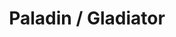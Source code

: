---
layout: quest-table
expansion: Job Quests
title: Paladin / Gladiator
permalink: /quests/jobs/paladin
quests:
  - name: Way of the Gladiator
    level: 1
    rowId: 65789
    questId: ClsGla020_00253
    genre: Gladiator Quests
    icon: '71140'
    issuer:
      location: Ul'dah - Steps of Thal
      coords: (9.2, 11.7)
      name: Lulutsu
    steps:
      - location: Ul'dah - Steps of Thal
        coords: (9.3, 12.0)
        name: Speak with First Sword Mylla.
      - location: Central Thanalan
        coords: (19.5, 26.9)
        name: Slay star marmots.
      - location: Central Thanalan
        coords: (19.5, 26.9)
        name: Slay huge hornets.
      - location: Central Thanalan
        coords: (22.8, 28.3)
        name: Slay snapping shrews.
      - location: Ul'dah - Steps of Thal
        coords: (9.3, 12.0)
        name: Report to Mylla.
    partQuestNo: 1
  - name: Kicking the Hornet's Nest
    level: 5
    rowId: 65792
    questId: ClsGla050_00256
    genre: Gladiator Quests
    icon: '71140'
    issuer:
      location: Ul'dah - Steps of Thal
      coords: (9.3, 12.0)
      name: Mylla
    steps:
      - location: Ul'dah - Steps of Nald
        coords: (12.1, 8.5)
        name: Tell the marauders outside the Quicksand to face /me.
      - location: Ul'dah - Steps of Nald
        coords: (11.6, 9.3)
        name: Tell the marauder inside the Quicksand to face /me.
      - location: Ul'dah - Steps of Nald
        coords: (11.6, 9.6)
        name: Speak with Momodi.
      - location: Ul'dah - Steps of Thal
        coords: (9.3, 12.0)
        name: Report to Mylla.
      - location: Western Thanalan
        coords: (25.5, 24.4)
        name: Search for witnesses at Scorpion Crossing.
      - location: Western Thanalan
        coords: (24.5, 25.5)
        name: Recover the merchant's goods.
      - location: Western Thanalan
        coords: (25.5, 24.4)
        name: Return the goods to the merchant.
      - location: Ul'dah - Steps of Thal
        coords: (9.3, 12.0)
        name: Report to Mylla.
    partQuestNo: 2
  - name: Ul'dah's Most Wanted
    level: 10
    rowId: 65797
    questId: ClsGla100_00261
    genre: Gladiator Quests
    icon: '71140'
    issuer:
      location: Ul'dah - Steps of Thal
      coords: (9.3, 12.0)
      name: Mylla
    steps:
      - location: Central Thanalan
        coords: (18.7, 25.6)
        name: Search for the freelancers in Stonesthrow.
      - location: Central Thanalan
        coords: (18.7, 25.6)
        name: Speak with the gutless gladiator.
      - location: Ul'dah - Steps of Thal
        coords: (9.3, 12.0)
        name: Report to Mylla.
      - location: Central Thanalan
        coords: (22.0, 22.5)
        name: Wait in ambush for the freelancers.
      - location: Central Thanalan
        coords: (21.9, 22.5)
        name: Speak with Bruce.
      - location: Ul'dah - Steps of Thal
        coords: (9.3, 12.0)
        name: Report to Mylla.
    soloDuty:
      levelSync: 14
      timeLimit: 30
    partQuestNo: 3
  - name: That Old Familiar Feeling
    level: 15
    rowId: 65798
    questId: ClsGla150_00262
    genre: Gladiator Quests
    icon: '71140'
    issuer:
      location: Ul'dah - Steps of Thal
      coords: (9.3, 12.0)
      name: Mylla
    steps:
      - location: Eastern Thanalan
        coords: (17.0, 22.7)
        name: Search for your guildmates near Camp Drybone.
      - location: Eastern Thanalan
        coords: (17.0, 22.7)
        name: Speak with the injured gladiator.
      - location: Ul'dah - Steps of Thal
        coords: (9.3, 12.0)
        name: Report to Mylla.
      - location: Ul'dah - Steps of Nald
        coords: (11.7, 9.1)
        name: Meet Aldis at the Quicksand.
      - location: Ul'dah - Steps of Thal
        coords: (9.3, 12.0)
        name: Report to Mylla.
    soloDuty:
      levelSync: 19
      timeLimit: 30
    unlocks:
      - id: '24'
        name: Shield Lob
        icon: '164'
        type: action
    partQuestNo: 4
  - name: The Face of Thal
    level: 20
    rowId: 65799
    questId: ClsGla200_00263
    genre: Gladiator Quests
    icon: '71140'
    issuer:
      location: Ul'dah - Steps of Thal
      coords: (9.3, 12.0)
      name: Mylla
    steps:
      - location: Central Thanalan
        coords: (20.0, 20.1)
        name: Aid the injured gladiator at the Coffer & Coffin in central Thanalan.
      - location: Central Thanalan
        coords: (20.8, 18.5)
        name: Find and speak with any witnesses.
      - location: Central Thanalan
        coords: (19.1, 18.5)
        name: Search the point of ambush for evidence.
      - location: Central Thanalan
        coords: (20.0, 20.1)
        name: Speak with the injured gladiator.
      - location: Ul'dah - Steps of Nald
        coords: (9.8, 8.7)
        name: Show the scorpion ring to Wymond in Ul'dah.
      - location: Ul'dah - Steps of Thal
        coords: (9.3, 12.0)
        name: Report to Mylla.
      - location: Western Thanalan
        coords: (16.6, 29.4)
        name: Rendezvous with Mylla at the Silver Bazaar in western Thanalan.
      - location: Ul'dah - Steps of Thal
        coords: (9.3, 12.0)
        name: Speak with Mylla at the Gladiators' Guild.
    soloDuty:
      levelSync: 24
      timeLimit: 30
    partQuestNo: 5
  - name: On Holy Ground
    level: 25
    rowId: 65800
    questId: ClsGla250_00264
    genre: Gladiator Quests
    icon: '71140'
    issuer:
      location: Ul'dah - Steps of Thal
      coords: (9.3, 12.0)
      name: Mylla
    steps:
      - location: Western Thanalan
        coords: (22.7, 27.2)
        name: Search for the veteran gladiator near the Hammers in western Thanalan.
      - location: Western Thanalan
        coords: (22.7, 27.2)
        name: Speak with the veteran gladiator.
      - location: Ul'dah - Steps of Thal
        coords: (9.3, 12.0)
        name: Report to Mylla.
      - location: Ul'dah - Steps of Thal
        coords: (9.2, 11.7)
        name: Speak with Lulutsu.
      - location: Eastern Thanalan
        coords: (11.0, 23.9)
        name: Rendezvous with Aldis at the lichyard in eastern Thanalan.
      - location: Ul'dah - Steps of Thal
        coords: (9.3, 12.0)
        name: Speak with Mylla.
    soloDuty:
      levelSync: 29
      timeLimit: 30
    partQuestNo: 6
  - name: The Rematch
    level: 30
    rowId: 65801
    questId: ClsGla300_00265
    genre: Gladiator Quests
    icon: '71140'
    issuer:
      location: Ul'dah - Steps of Thal
      coords: (9.3, 12.0)
      name: Mylla
    steps:
      - location: Ul'dah - Steps of Nald
        coords: (9.8, 8.7)
        name: Speak with Wymond on the Steps of Nald.
      - location: Southern Thanalan
        coords: (23.5, 10.7)
        name: Search for proof of Aldis's innocence at the Sepulchre in southern Thanalan.
      - location: Southern Thanalan
        coords: (21.9, 9.3)
        name: Search for a phial of Rhalgr's Bile at the Sepulchre in southern Thanalan.
      - location: Ul'dah - Steps of Thal
        coords: (9.3, 12.0)
        name: Show the evidence to Mylla.
      - location: Eastern Thanalan
        coords: (21.1, 20.8)
        name: Show the evidence to the priest at Highbridge in eastern Thanalan.
      - location: Ul'dah - Steps of Thal
        coords: (9.3, 12.0)
        name: Speak with Mylla at the Gladiators' Guild.
    soloDuty:
      levelSync: 34
      timeLimit: 30
    unlocks:
      - id: 313
        name: This One Time, at Level Thirty...
        type: achievement
      - id: 314
        name: Tales of War
        type: achievement
    partQuestNo: 7

  - name: Paladin's Pledge
    level: 30
    rowId: 66591
    questId: JobPld300_01055
    genre: Paladin Quests
    icon: '71140'
    issuer:
      location: Ul'dah - Steps of Thal
      coords: (9.2, 11.7)
      name: Lulutsu
    steps:
      - location: Ul'dah - Steps of Thal
        coords: (10.8, 11.2)
        name: Speak with Jenlyns on the Hustings Strip.
      - location: Southern Thanalan
        coords: (19.5, 17.7)
        name: Light the brazier and slay the undead drawn to the flame.
      - location: Southern Thanalan
        coords: (19.5, 17.7)
        name: Feed the ashkin hearts to the flame.
      - location: Ul'dah - Steps of Thal
        coords: (10.8, 11.2)
        name: Present the ashkin remains to Jenlyns.
      - location: Ul'dah - Steps of Thal
        coords: (10.8, 11.2)
        name: Give the engraved crystal to Jenlyns.
    unlocks:
      - id: '29'
        name: Spirits Within
        icon: '2503'
        type: action
    requires:
      - name: Sylph-management
        level: 20
        rowId: 66049
        questId: ManFst304_00513
        genre: Seventh Umbral Era
        icon: '71000'
        link: /quests/msq/realm-reborn/part2
    partQuestNo: 8
  - name: Honor Lost
    level: 35
    rowId: 66592
    questId: JobPld350_01056
    genre: Paladin Quests
    icon: '71140'
    issuer:
      location: Ul'dah - Steps of Thal
      coords: (10.8, 11.2)
      name: Jenlyns
    steps:
      - location: Outer La Noscea
        coords: (15.2, 12.5)
        name: Light the brazier and slay the leaping ringtails drawn to the incense.
      - location: Ul'dah - Steps of Thal
        coords: (10.8, 11.2)
        name: Report to Jenlyns.
    unlocks:
      - id: '3542'
        name: Sheltron
        icon: '2510'
        type: action
    partQuestNo: 9
  - name: Power Struggles
    level: 40
    rowId: 66593
    questId: JobPld400_01057
    genre: Paladin Quests
    icon: '71140'
    issuer:
      location: Ul'dah - Steps of Thal
      coords: (10.8, 11.2)
      name: Jenlyns
    steps:
      - location: Eastern Thanalan
        coords: (25.0, 23.2)
        name: Light the brazier and slay the lepidotes drawn to the flame.
      - location: Ul'dah - Steps of Thal
        coords: (10.8, 11.2)
        name: Report to Jenlyns.
    unlocks:
      - id: '16457'
        name: Prominence
        icon: '2516'
        type: action
    partQuestNo: 10
  - name: Poisoned Hearts
    level: 45
    rowId: 66594
    questId: JobPld450_01058
    genre: Paladin Quests
    icon: '71140'
    issuer:
      location: Ul'dah - Steps of Thal
      coords: (10.8, 11.2)
      name: Jenlyns
    steps:
      - location: Southern Thanalan
        coords: (19.5, 18.0)
        name: Obtain the gallant armor.
      - location: Ul'dah - Steps of Thal
        coords: (10.8, 11.2)
        name: Report to Jenlyns.
    partQuestNo: 11
  - name: Parley in the Sagolii
    level: 45
    rowId: 66595
    questId: JobPld451_01059
    genre: Paladin Quests
    icon: '71140'
    issuer:
      location: Ul'dah - Steps of Thal
      coords: (10.8, 11.2)
      name: Jenlyns
    steps:
      - location: Southern Thanalan
        coords: (13.3, 32.0)
        name: Rendezvous with Jenlyns.
      - location: Ul'dah - Steps of Thal
        coords: (10.8, 11.2)
        name: Speak with Jenlyns in Ul'dah.
    soloDuty:
      levelSync: 49
      timeLimit: 30
    unlocks:
      - id: '27'
        name: Cover
        icon: '2501'
        type: action
    partQuestNo: 12
  - name: Keeping the Oath
    level: 50
    rowId: 66596
    questId: JobPld500_01060
    genre: Paladin Quests
    icon: '71140'
    issuer:
      location: Ul'dah - Steps of Thal
      coords: (10.8, 11.2)
      name: Jenlyns
    steps:
      - location: Central Thanalan
        coords: (22.0, 22.3)
        name: Meet with Solkzagyl.
      - location: Coerthas Central Highlands
        coords: (5.9, 22.0)
        name: Follow Jenlyns to Snowcloak.
      - location: Ul'dah - Steps of Thal
        coords: (10.8, 11.2)
        name: Speak with Jenlyns in Ul'dah.
    soloDuty:
      levelSync: 50
      timeLimit: 30
    unlocks:
      - id: '30'
        name: Hallowed Ground
        icon: '2502'
        type: action
      - id: 407
        name: Like a Knight in Shining Armor I
        type: achievement
    partQuestNo: 13
  - name: An Exemplary Example
    level: 50
    rowId: 67568
    questId: JobPld501_02032
    genre: Paladin Quests
    icon: '71140'
    issuer:
      location: Ul'dah - Steps of Thal
      coords: (10.8, 11.2)
      name: Jenlyns
    steps:
      - location: Northern Thanalan
        coords: (22.2, 29.5)
        name: Speak with Owyne at Camp Bluefog.
      - location: Northern Thanalan
        coords: (22.4, 25.4)
        name: Speak with Owyne at the east watchtower.
      - location: Northern Thanalan
        coords: (21.5, 25.1)
        name: Slay a fog basilisk.
      - location: Northern Thanalan
        coords: (22.4, 25.4)
        name: Speak with Owyne.
      - location: Ul'dah - Steps of Thal
        coords: (10.8, 11.2)
        name: Speak with Jenlyns in Ul'dah.
      - location: Central Thanalan
        coords: (23.0, 27.8)
        name: Speak with Papashan at the Ul'dah Dispatch Yard.
    partQuestNo: 14
  - name: The Paladin Who Cried Wolf
    level: 52
    rowId: 67569
    questId: JobPld520_02033
    genre: Paladin Quests
    icon: '71140'
    issuer:
      location: Central Thanalan
      coords: (23.0, 27.8)
      name: Papashan
    steps:
      - location: Coerthas Western Highlands
        coords: (32.9, 37.9)
        name: Question the people of Falcon's Nest.
      - location: Coerthas Western Highlands
        coords: (31.7, 35.7)
        name: Speak with Hundred Eyes.
      - location: Coerthas Western Highlands
        coords: (23.5, 26.0)
        name: Search Camp Riversmeet for Solkzagyl's grave.
      - location: Coerthas Western Highlands
        coords: (32.7, 36.5)
        name: Speak with Constaint in Falcon's Nest.
    partQuestNo: 15
  - name: Big Sollerets to Fill
    level: 54
    rowId: 67570
    questId: JobPld540_02034
    genre: Paladin Quests
    icon: '71140'
    issuer:
      location: Coerthas Western Highlands
      coords: (32.7, 36.5)
      name: Constaint
    steps:
      - location: Coerthas Western Highlands
        coords: (26.0, 14.3)
        name: Rendezvous with Constaint southwest of Gorgagne Mills.
      - location: Coerthas Western Highlands
        coords: (24.4, 14.5)
        name: Search for anything of interest.
      - location: Coerthas Western Highlands
        coords: (26.0, 14.3)
        name: Present the coronet to Constaint.
      - location: Coerthas Western Highlands
        coords: (22.9, 13.9)
        name: Follow the trail of blood.
      - location: Coerthas Western Highlands
        coords: (22.6, 12.2)
        name: Follow the trail of blood.
      - location: Coerthas Western Highlands
        coords: (19.8, 11.0)
        name: Follow the trail of blood.
      - location: Coerthas Western Highlands
        coords: (7.0, 11.0)
        name: Follow Constaint.
      - location: Coerthas Western Highlands
        coords: (6.8, 10.7)
        name: Speak with Constaint.
      - location: Coerthas Western Highlands
        coords: (32.7, 36.5)
        name: Speak with Constaint at Falcon's Nest.
    soloDuty:
      levelSync: 56
      timeLimit: 30
    unlocks:
      - id: '3538'
        name: Goring Blade
        icon: '2506'
        type: action
    partQuestNo: 16
  - name: Hey Soul Crystal
    level: 56
    rowId: 67571
    questId: JobPld560_02035
    genre: Paladin Quests
    icon: '71140'
    issuer:
      location: Coerthas Western Highlands
      coords: (32.7, 36.5)
      name: Constaint
    steps:
      - location: The Dravanian Forelands
        coords: (31.5, 24.7)
        name: Speak with Grimold in Tailfeather.
      - location: The Dravanian Forelands
        coords: (31.5, 12.8)
        name: Speak with Constaint.
      - location: The Dravanian Forelands
        coords: (33.0, 12.2)
        name: Search the surrounding area.
      - location: Coerthas Western Highlands
        coords: (23.6, 26.1)
        name: Speak with Constaint at Camp Riversmeet.
    unlocks:
      - id: '3540'
        name: Divine Veil
        icon: '2508'
        type: action
    partQuestNo: 17
  - name: All According to Plan
    level: 58
    rowId: 67572
    questId: JobPld580_02036
    genre: Paladin Quests
    icon: '71140'
    issuer:
      location: Coerthas Western Highlands
      coords: (23.6, 26.1)
      name: Constaint
    steps:
      - location: Coerthas Western Highlands
        coords: (31.7, 35.7)
        name: Speak with Constaint.
      - location: Coerthas Western Highlands
        coords: (32.9, 37.9)
        name: Speak with Emerissel.
      - location: The Sea of Clouds
        coords: (8.6, 32.4)
        name: Speak with the House Haillenarte squire at Camp Cloudtop.
      - location: The Sea of Clouds
        coords: (17.1, 37.3)
        name: Speak with the House Haillenarte knight at the Rosehouse.
      - location: The Sea of Clouds
        coords: (21.5, 37.6)
        name: Search for the Death's Embrace assassins in the Wisent Herd.
      - location: The Sea of Clouds
        coords: (26.7, 37.0)
        name: Search for the Death's Embrace assassins in the Wisent Herd.
      - location: The Sea of Clouds
        coords: (26.5, 37.3)
        name: Speak with the House Haillenarte knight.
      - location: The Sea of Clouds
        coords: (26.7, 37.3)
        name: Present the gallant gauntlets to Constaint.
      - location: Coerthas Western Highlands
        coords: (32.7, 36.5)
        name: Speak with Constaint in Falcon's Nest.
    unlocks:
      - id: '3541'
        name: Clemency
        icon: '2509'
        type: action
    partQuestNo: 18
  - name: This Little Sword of Mine
    level: 60
    rowId: 67573
    questId: JobPld600_02037
    genre: Paladin Quests
    icon: '71140'
    issuer:
      location: Coerthas Western Highlands
      coords: (32.7, 36.5)
      name: Constaint
    steps:
      - location: Coerthas Western Highlands
        coords: (31.7, 35.8)
        name: Speak with the House Durendaire leech.
      - location: Coerthas Western Highlands
        coords: (23.6, 26.1)
        name: Dig up Solkzagyl's grave.
      - location: Coerthas Western Highlands
        coords: (31.7, 35.7)
        name: Speak with Constaint.
      - location: Coerthas Western Highlands
        coords: (31.6, 5.5)
        name: Speak with Papashan.
      - location: Coerthas Western Highlands
        coords: (31.7, 5.5)
        name: Speak with Solkzagyl.
      - location: Coerthas Western Highlands
        coords: (31.6, 5.5)
        name: Speak with Constaint.
      - location: Coerthas Western Highlands
        coords: (32.7, 36.5)
        name: Speak with Constaint in Falcon's Nest.
    soloDuty:
      levelSync: 60
      timeLimit: 30
    unlocks:
      - id: '3539'
        name: Royal Authority
        icon: '2507'
        type: action
      - id: 1141
        name: Like a Knight in Shining Armor II
        type: achievement
    partQuestNo: 19
  - name: Tournament of the Century
    level: 60
    rowId: 68107
    questId: JobPld601_02571
    genre: Paladin Quests
    icon: '71140'
    issuer:
      location: Ul'dah - Steps of Thal
      coords: (10.8, 11.2)
      name: Jenlyns
    steps:
      - location: Ul'dah - Steps of Thal
        coords: (10.7, 12.9)
        name: Show the Ul Cup invitation to the tournament registrar.
      - location: Ul'dah - Steps of Thal
        coords: (9.7, 11.3)
        name: Speak with tournament participants.
      - location: Ul'dah - Steps of Thal
        coords: (9.3, 12.0)
        name: Speak with Mylla.
    partQuestNo: 20
  - name: In Thal's Name
    level: 63
    rowId: 68108
    questId: JobPld630_02572
    genre: Paladin Quests
    icon: '71140'
    issuer:
      location: Ul'dah - Steps of Thal
      coords: (9.3, 12.0)
      name: Mylla
    steps:
      - location: Ul'dah - Steps of Thal
        coords: (9.5, 12.4)
        name: Wait at the designated location.
      - location: Ul'dah - Steps of Thal
        coords: (9.5, 12.3)
        name: Speak with the tournament registrar.
      - location: Ul'dah - Steps of Thal
        coords: (9.5, 12.3)
        name: Speak with the tournament registrar.
      - location: Ul'dah - Steps of Thal
        coords: (9.5, 12.4)
        name: Speak with Handeloup.
      - location: Ul'dah - Steps of Thal
        coords: (9.3, 12.0)
        name: Speak with Mylla.
    soloDuty: null
    partQuestNo: 21
  - name: In Nald's Name
    level: 65
    rowId: 68109
    questId: JobPld650_02573
    genre: Paladin Quests
    icon: '71140'
    issuer:
      location: Ul'dah - Steps of Thal
      coords: (9.3, 12.0)
      name: Mylla
    steps:
      - location: Ul'dah - Steps of Thal
        coords: (9.5, 11.4)
        name: Speak with the tournament usher at the Coliseum.
      - location: Ul'dah - Steps of Thal
        coords: (9.3, 11.5)
        name: Speak with Franz.
      - location: Ul'dah - Steps of Thal
        coords: (9.2, 11.5)
        name: Speak with Constaint.
      - location: Ul'dah - Steps of Thal
        coords: (9.3, 12.0)
        name: Speak with Mylla.
      - location: Ul'dah - Steps of Nald
        coords: (11.6, 9.1)
        name: Wait at the Quicksand.
      - location: Ul'dah - Steps of Thal
        coords: (9.3, 12.0)
        name: Report to Mylla at the Gladiators' Guild.
    partQuestNo: 22
  - name: Fade to Black Lotus
    level: 68
    rowId: 68110
    questId: JobPld680_02574
    genre: Paladin Quests
    icon: '71140'
    issuer:
      location: Ul'dah - Steps of Thal
      coords: (9.3, 12.0)
      name: Mylla
    steps:
      - location: Ul'dah - Steps of Thal
        coords: (9.3, 12.0)
        name: Speak with Mylla.
      - location: Ul'dah - Steps of Thal
        coords: (9.5, 12.3)
        name: Speak with the tournament registrar.
      - location: Ul'dah - Steps of Thal
        coords: (12.4, 10.4)
        name: Search for Black Lotus.
      - location: Ul'dah - Steps of Thal
        coords: (13.1, 10.9)
        name: Gather information in Pearl Lane.
      - location: Ul'dah - Steps of Thal
        coords: (14.0, 12.1)
        name: "With the chat mode in <UIForeground>F201F4</UIForeground><UIGlow>F201F5</UIGlow>Say<UIGlow>01</UIGlow><UIForeground>01</UIForeground>,\
          \ enter \u201CDoubt the truth\u201D to let the suspicious fellow know you\
          \ are a customer."
      - location: Central Thanalan
        coords: (27.1, 32.1)
        name: Search for the burly bloke at Spineless Basin.
      - location: Central Thanalan
        coords: (27.2, 31.7)
        name: Aid the scrubby stripling.
      - location: Ul'dah - Steps of Thal
        coords: (9.3, 12.0)
        name: Speak with Mylla at the Gladiators' Guild.
    partQuestNo: 23
  - name: Raising the Sword
    level: 70
    rowId: 68111
    questId: JobPld700_02575
    genre: Paladin Quests
    icon: '71140'
    issuer:
      location: Ul'dah - Steps of Thal
      coords: (9.3, 12.0)
      name: Mylla
    steps:
      - location: Ul'dah - Steps of Thal
        coords: (9.5, 12.3)
        name: Speak with the tournament registrar.
      - location: Ul'dah - Steps of Thal
        coords: (9.5, 12.4)
        name: Speak with the tournament registrar.
      - location: Ul'dah - Steps of Thal
        coords: (9.3, 12.0)
        name: Speak with Mylla.
    soloDuty: null
    unlocks:
      - id: '7385'
        name: Passage of Arms
        icon: '2515'
        type: action
      - id: 1797
        name: Like a Knight in Shining Armor III
        type: achievement
    partQuestNo: 24
  - name: Worth Fighting For
    level: 80
    rowId: 68746
    questId: LucKbc001_03210
    genre: Paladin Quests
    icon: '71020'
    issuer:
      location: Ul'dah - Steps of Thal
      coords: (10.8, 11.2)
      name: Jenlyns
    steps:
      - location: Ul'dah - Steps of Thal
        coords: (9.3, 12.0)
        name: Speak with Mylla.
      - location: Western Thanalan
        coords: (25.7, 26.0)
        name: Speak with Aldis in Hammerlea.
      - location: Ul'dah - Steps of Thal
        coords: (9.3, 12.0)
        name: Speak with Mylla in Ul'dah.
    unlocks:
      - id: 2306
        name: Like a Knight in Shining Armor IV
        type: achievement
    partQuestNo: 25


---